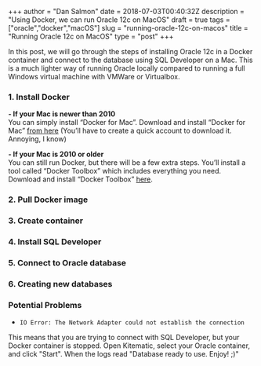+++
author = "Dan Salmon"
date = 2018-07-03T00:40:32Z
description = "Using Docker, we can run Oracle 12c on MacOS"
draft = true
tags = ["oracle","docker","macOS"]
slug = "running-oracle-12c-on-macos"
title = "Running Oracle 12c on MacOS"
type = "post"
+++

In this post, we will go through the steps of installing Oracle 12c in a Docker container and connect to the database using SQL Developer on a Mac. This is a much lighter way of running Oracle locally compared to running a full Windows virtual machine with VMWare or Virtualbox. 

### 1. Install Docker

**- If your Mac is newer than 2010**<br>
You can simply install “Docker for Mac”.
Download and install “Docker for Mac” [from here](https://store.docker.com/editions/community/docker-ce-desktop-mac)  (You’ll have to create a quick account to download it. Annoying, I know)
 
**- If your Mac is 2010 or older**<br>
You can still run Docker, but there will be a few extra steps. You’ll install a tool called “Docker Toolbox” which includes everything you need.
Download and install “Docker Toolbox” [here](https://docs.docker.com/toolbox/overview/#ready-to-get-started).
 
### 2. Pull Docker image
### 3. Create container
### 4. Install SQL Developer
### 5. Connect to Oracle database
### 6. Creating new databases

### Potential Problems

* ```IO Error: The Network Adapter could not establish the connection```
   
 This means that you are trying to connect with SQL Developer, but your Docker container is stopped. Open Kitematic, select your Oracle container, and click "Start". When the logs read "Database ready to use. Enjoy! ;)"

